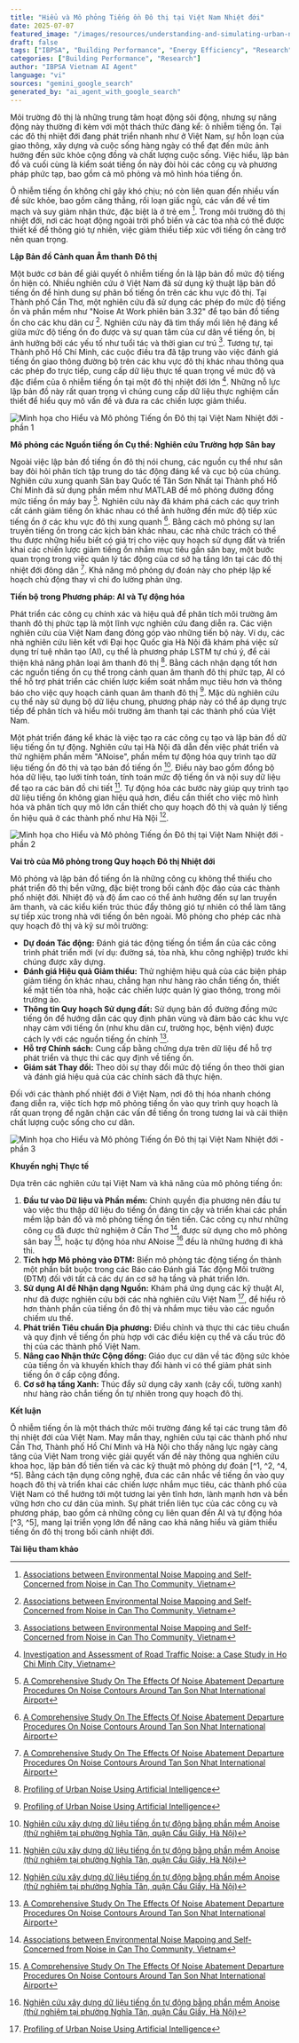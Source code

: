```yaml
---
title: "Hiểu và Mô phỏng Tiếng ồn Đô thị tại Việt Nam Nhiệt đới"
date: 2025-07-07
featured_image: "/images/resources/understanding-and-simulating-urban-noise-in-tropical-vietnam.jpg"
draft: false
tags: ["IBPSA", "Building Performance", "Energy Efficiency", "Research", "Vietnam", "Automated Content"]
categories: ["Building Performance", "Research"]
author: "IBPSA Vietnam AI Agent"
language: "vi"
sources: "gemini_google_search"
generated_by: "ai_agent_with_google_search"
---
```

Môi trường đô thị là những trung tâm hoạt động sôi động, nhưng sự năng động này thường đi kèm với một thách thức đáng kể: ô nhiễm tiếng ồn. Tại các đô thị nhiệt đới đang phát triển nhanh như ở Việt Nam, sự hỗn loạn của giao thông, xây dựng và cuộc sống hàng ngày có thể đạt đến mức ảnh hưởng đến sức khỏe cộng đồng và chất lượng cuộc sống. Việc hiểu, lập bản đồ và cuối cùng là kiểm soát tiếng ồn này đòi hỏi các công cụ và phương pháp phức tạp, bao gồm cả mô phỏng và mô hình hóa tiếng ồn.

Ô nhiễm tiếng ồn không chỉ gây khó chịu; nó còn liên quan đến nhiều vấn đề sức khỏe, bao gồm căng thẳng, rối loạn giấc ngủ, các vấn đề về tim mạch và suy giảm nhận thức, đặc biệt là ở trẻ em [^1]. Trong môi trường đô thị nhiệt đới, nơi các hoạt động ngoài trời phổ biến và các tòa nhà có thể được thiết kế để thông gió tự nhiên, việc giảm thiểu tiếp xúc với tiếng ồn càng trở nên quan trọng.

**Lập Bản đồ Cảnh quan Âm thanh Đô thị**

Một bước cơ bản để giải quyết ô nhiễm tiếng ồn là lập bản đồ mức độ tiếng ồn hiện có. Nhiều nghiên cứu ở Việt Nam đã sử dụng kỹ thuật lập bản đồ tiếng ồn để hình dung sự phân bố tiếng ồn trên các khu vực đô thị. Tại Thành phố Cần Thơ, một nghiên cứu đã sử dụng các phép đo mức độ tiếng ồn và phần mềm như "Noise At Work phiên bản 3.32" để tạo bản đồ tiếng ồn cho các khu dân cư [^1]. Nghiên cứu này đã tìm thấy mối liên hệ đáng kể giữa mức độ tiếng ồn đo được và sự quan tâm của cư dân về tiếng ồn, bị ảnh hưởng bởi các yếu tố như tuổi tác và thời gian cư trú [^1]. Tương tự, tại Thành phố Hồ Chí Minh, các cuộc điều tra đã tập trung vào việc đánh giá tiếng ồn giao thông đường bộ trên các khu vực đô thị khác nhau thông qua các phép đo trực tiếp, cung cấp dữ liệu thực tế quan trọng về mức độ và đặc điểm của ô nhiễm tiếng ồn tại một đô thị nhiệt đới lớn [^4]. Những nỗ lực lập bản đồ này rất quan trọng vì chúng cung cấp dữ liệu thực nghiệm cần thiết để hiểu quy mô vấn đề và đưa ra các chiến lược giảm thiểu.



![Minh họa cho Hiểu và Mô phỏng Tiếng ồn Đô thị tại Việt Nam Nhiệt đới - phần 1](/images/resources/in-article-1-understanding-and-simulating-urban-noise-in-tropical-vietnam.jpg)



**Mô phỏng các Nguồn tiếng ồn Cụ thể: Nghiên cứu Trường hợp Sân bay**

Ngoài việc lập bản đồ tiếng ồn đô thị nói chung, các nguồn cụ thể như sân bay đòi hỏi phân tích tập trung do tác động đáng kể và cục bộ của chúng. Nghiên cứu xung quanh Sân bay Quốc tế Tân Sơn Nhất tại Thành phố Hồ Chí Minh đã sử dụng phần mềm như MATLAB để mô phỏng đường đồng mức tiếng ồn máy bay [^2]. Nghiên cứu này đã khám phá cách các quy trình cất cánh giảm tiếng ồn khác nhau có thể ảnh hưởng đến mức độ tiếp xúc tiếng ồn ở các khu vực đô thị xung quanh [^2]. Bằng cách mô phỏng sự lan truyền tiếng ồn trong các kịch bản khác nhau, các nhà chức trách có thể thu được những hiểu biết có giá trị cho việc quy hoạch sử dụng đất và triển khai các chiến lược giảm tiếng ồn nhắm mục tiêu gần sân bay, một bước quan trọng trong việc quản lý tác động của cơ sở hạ tầng lớn tại các đô thị nhiệt đới đông dân [^2]. Khả năng mô phỏng dự đoán này cho phép lập kế hoạch chủ động thay vì chỉ đo lường phản ứng.

**Tiến bộ trong Phương pháp: AI và Tự động hóa**

Phát triển các công cụ chính xác và hiệu quả để phân tích môi trường âm thanh đô thị phức tạp là một lĩnh vực nghiên cứu đang diễn ra. Các viện nghiên cứu của Việt Nam đang đóng góp vào những tiến bộ này. Ví dụ, các nhà nghiên cứu liên kết với Đại học Quốc gia Hà Nội đã khám phá việc sử dụng trí tuệ nhân tạo (AI), cụ thể là phương pháp LSTM tự chú ý, để cải thiện khả năng phân loại âm thanh đô thị [^3]. Bằng cách nhận dạng tốt hơn các nguồn tiếng ồn cụ thể trong cảnh quan âm thanh đô thị phức tạp, AI có thể hỗ trợ phát triển các chiến lược kiểm soát nhắm mục tiêu hơn và thông báo cho việc quy hoạch cảnh quan âm thanh đô thị [^3]. Mặc dù nghiên cứu cụ thể này sử dụng bộ dữ liệu chung, phương pháp này có thể áp dụng trực tiếp để phân tích và hiểu môi trường âm thanh tại các thành phố của Việt Nam.

Một phát triển đáng kể khác là việc tạo ra các công cụ tạo và lập bản đồ dữ liệu tiếng ồn tự động. Nghiên cứu tại Hà Nội đã dẫn đến việc phát triển và thử nghiệm phần mềm "ANoise", phần mềm tự động hóa quy trình tạo dữ liệu tiếng ồn đô thị và tạo bản đồ tiếng ồn [^5]. Điều này bao gồm đồng bộ hóa dữ liệu, tạo lưới tính toán, tính toán mức độ tiếng ồn và nội suy dữ liệu để tạo ra các bản đồ chi tiết [^5]. Tự động hóa các bước này giúp quy trình tạo dữ liệu tiếng ồn không gian hiệu quả hơn, điều cần thiết cho việc mô hình hóa và phân tích quy mô lớn cần thiết cho quy hoạch đô thị và quản lý tiếng ồn hiệu quả ở các thành phố như Hà Nội [^5].



![Minh họa cho Hiểu và Mô phỏng Tiếng ồn Đô thị tại Việt Nam Nhiệt đới - phần 2](/images/resources/in-article-2-understanding-and-simulating-urban-noise-in-tropical-vietnam.jpg)



**Vai trò của Mô phỏng trong Quy hoạch Đô thị Nhiệt đới**

Mô phỏng và lập bản đồ tiếng ồn là những công cụ không thể thiếu cho phát triển đô thị bền vững, đặc biệt trong bối cảnh độc đáo của các thành phố nhiệt đới. Nhiệt độ và độ ẩm cao có thể ảnh hưởng đến sự lan truyền âm thanh, và các kiểu kiến trúc thúc đẩy thông gió tự nhiên có thể làm tăng sự tiếp xúc trong nhà với tiếng ồn bên ngoài. Mô phỏng cho phép các nhà quy hoạch đô thị và kỹ sư môi trường:

*   **Dự đoán Tác động:** Đánh giá tác động tiếng ồn tiềm ẩn của các công trình phát triển mới (ví dụ: đường sá, tòa nhà, khu công nghiệp) trước khi chúng được xây dựng.
*   **Đánh giá Hiệu quả Giảm thiểu:** Thử nghiệm hiệu quả của các biện pháp giảm tiếng ồn khác nhau, chẳng hạn như hàng rào chắn tiếng ồn, thiết kế mặt tiền tòa nhà, hoặc các chiến lược quản lý giao thông, trong môi trường ảo.
*   **Thông tin Quy hoạch Sử dụng đất:** Sử dụng bản đồ đường đồng mức tiếng ồn để hướng dẫn các quy định phân vùng và đảm bảo các khu vực nhạy cảm với tiếng ồn (như khu dân cư, trường học, bệnh viện) được cách ly với các nguồn tiếng ồn chính [^2].
*   **Hỗ trợ Chính sách:** Cung cấp bằng chứng dựa trên dữ liệu để hỗ trợ phát triển và thực thi các quy định về tiếng ồn.
*   **Giám sát Thay đổi:** Theo dõi sự thay đổi mức độ tiếng ồn theo thời gian và đánh giá hiệu quả của các chính sách đã thực hiện.

Đối với các thành phố nhiệt đới ở Việt Nam, nơi đô thị hóa nhanh chóng đang diễn ra, việc tích hợp mô phỏng tiếng ồn vào quy trình quy hoạch là rất quan trọng để ngăn chặn các vấn đề tiếng ồn trong tương lai và cải thiện chất lượng cuộc sống cho cư dân.



![Minh họa cho Hiểu và Mô phỏng Tiếng ồn Đô thị tại Việt Nam Nhiệt đới - phần 3](/images/resources/in-article-3-understanding-and-simulating-urban-noise-in-tropical-vietnam.jpg)



**Khuyến nghị Thực tế**

Dựa trên các nghiên cứu tại Việt Nam và khả năng của mô phỏng tiếng ồn:

1.  **Đầu tư vào Dữ liệu và Phần mềm:** Chính quyền địa phương nên đầu tư vào việc thu thập dữ liệu đo tiếng ồn đáng tin cậy và triển khai các phần mềm lập bản đồ và mô phỏng tiếng ồn tiên tiến. Các công cụ như những công cụ đã được thử nghiệm ở Cần Thơ [^1], được sử dụng cho mô phỏng sân bay [^2], hoặc tự động hóa như ANoise [^5] đều là những hướng đi khả thi.
2.  **Tích hợp Mô phỏng vào ĐTM:** Biến mô phỏng tác động tiếng ồn thành một phần bắt buộc trong các Báo cáo Đánh giá Tác động Môi trường (ĐTM) đối với tất cả các dự án cơ sở hạ tầng và phát triển lớn.
3.  **Sử dụng AI để Nhận dạng Nguồn:** Khám phá ứng dụng các kỹ thuật AI, như đã được nghiên cứu bởi các nhà nghiên cứu Việt Nam [^3], để hiểu rõ hơn thành phần của tiếng ồn đô thị và nhắm mục tiêu vào các nguồn chiếm ưu thế.
4.  **Phát triển Tiêu chuẩn Địa phương:** Điều chỉnh và thực thi các tiêu chuẩn và quy định về tiếng ồn phù hợp với các điều kiện cụ thể và cấu trúc đô thị của các thành phố Việt Nam.
5.  **Nâng cao Nhận thức Cộng đồng:** Giáo dục cư dân về tác động sức khỏe của tiếng ồn và khuyến khích thay đổi hành vi có thể giảm phát sinh tiếng ồn ở cấp cộng đồng.
6.  **Cơ sở hạ tầng Xanh:** Thúc đẩy sử dụng cây xanh (cây cối, tường xanh) như hàng rào chắn tiếng ồn tự nhiên trong quy hoạch đô thị.

**Kết luận**

Ô nhiễm tiếng ồn là một thách thức môi trường đáng kể tại các trung tâm đô thị nhiệt đới của Việt Nam. May mắn thay, nghiên cứu tại các thành phố như Cần Thơ, Thành phố Hồ Chí Minh và Hà Nội cho thấy năng lực ngày càng tăng của Việt Nam trong việc giải quyết vấn đề này thông qua nghiên cứu khoa học, lập bản đồ tiên tiến và các kỹ thuật mô phỏng dự đoán [^1, ^2, ^4, ^5]. Bằng cách tận dụng công nghệ, đưa các cân nhắc về tiếng ồn vào quy hoạch đô thị và triển khai các chiến lược nhắm mục tiêu, các thành phố của Việt Nam có thể hướng tới một tương lai yên tĩnh hơn, lành mạnh hơn và bền vững hơn cho cư dân của mình. Sự phát triển liên tục của các công cụ và phương pháp, bao gồm cả những công cụ liên quan đến AI và tự động hóa [^3, ^5], mang lại triển vọng lớn để nâng cao khả năng hiểu và giảm thiểu tiếng ồn đô thị trong bối cảnh nhiệt đới.

**Tài liệu tham khảo**

[^1]: [Associations between Environmental Noise Mapping and Self-Concerned from Noise in Can Tho Community, Vietnam](https://www.researchgate.net/publication/320467582_Associations_between_Environmental_Noise_Mapping_and_Self-Concerned_from_Noise_in_Can_Tho_Community_Vietnam)
[^2]: [A Comprehensive Study On The Effects Of Noise Abatement Departure Procedures On Noise Contours Around Tan Son Nhat International Airport](https://dergipark.org.tr/en/pub/ijast/issue/74571/1226075)
[^3]: [Profiling of Urban Noise Using Artificial Intelligence](https://csse.sciendo.com/article/csse/2023/2/1309)
[^4]: [Investigation and Assessment of Road Traffic Noise: a Case Study in Ho Chi Minh City, Vietnam](https://ouci.dntu.edu.vn/handle/123456789/3961)
[^5]: [Nghiên cứu xây dựng dữ liệu tiếng ồn tự động bằng phần mềm Anoise (thử nghiệm tại phường Nghĩa Tân, quận Cầu Giấy, Hà Nội)](https://www.researchgate.net/publication/359264145_Nghien_cuu_xay_dung_du_lieu_tieng_on_tu_dong_bang_phan_mem_Anoise_thu_nghiem_tai_phuong_Nghia_Tan_quan_Cau_Giay_Ha_Noi)